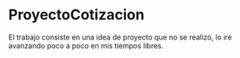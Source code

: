 # ProyectoCotizacion

El trabajo consiste en una idea de proyecto que no se realizó, lo iré avanzando poco a poco en mis tiempos libres.
